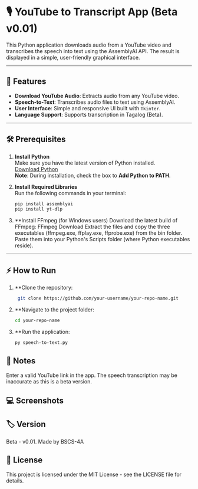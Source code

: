 # 🎙️ YouTube to Transcript App (Beta v0.01)

This Python application downloads audio from a YouTube video and transcribes the speech into text using the AssemblyAI API. The result is displayed in a simple, user-friendly graphical interface.

---

## 🚀 Features

- **Download YouTube Audio**: Extracts audio from any YouTube video.
- **Speech-to-Text**: Transcribes audio files to text using AssemblyAI.
- **User Interface**: Simple and responsive UI built with `Tkinter`.
- **Language Support**: Supports transcription in Tagalog (Beta).

---

## 🛠️ Prerequisites

1. **Install Python**  
   Make sure you have the latest version of Python installed.  
   [Download Python](https://www.python.org/downloads/)  
   **Note**: During installation, check the box to **Add Python to PATH**.

2. **Install Required Libraries**  
   Run the following commands in your terminal:
   ```bash
   pip install assemblyai
   pip install yt-dlp

3. **Install FFmpeg (for Windows users)
   Download the latest build of FFmpeg:
   FFmpeg Download
   Extract the files and copy the three executables (ffmpeg.exe, ffplay.exe, ffprobe.exe) from the bin folder.
   Paste them into your Python's Scripts folder (where Python executables reside).

   
---

## ⚡ How to Run
1. **Clone the repository:

   ```bash
    git clone https://github.com/your-username/your-repo-name.git
   
2. **Navigate to the project folder:

    ```bash
    cd your-repo-name

3. **Run the application:

    ```bash
    py speech-to-text.py
    
## 🔎 Notes
Enter a valid YouTube link in the app. The speech transcription may be inaccurate as this is a beta version.
## 💻 Screenshots

## 🏷️ Version
Beta - v0.01. Made by BSCS-4A

## 📜 License
This project is licensed under the MIT License - see the LICENSE file for details.
